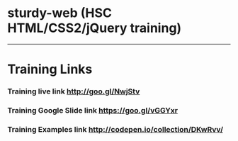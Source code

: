 # sturdy-web (HSC HTML/CSS2/jQuery training)
-----------------------------------------------------------------------------------
# Training Links
### Training live link http://goo.gl/NwjStv 
### Training Google Slide link https://goo.gl/vGGYxr  
### Training Examples link http://codepen.io/collection/DKwRvv/ 
